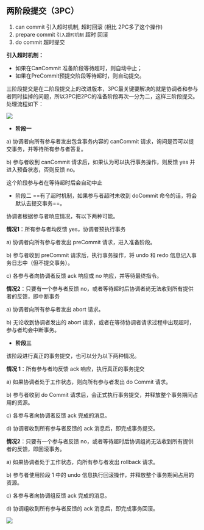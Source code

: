 ## 两阶段提交（3PC）

1. can commit 引入超时机制, 超时回滚 (相比 2PC多了这个操作)
2. prepare commit  `引入超时机制` 超时 回滚
3. do commit 超时提交



**引入超时机制：**

- 如果在CanCommit 准备阶段等待超时，则自动中止；
- 如果在PreCommit预提交阶段等待超时，则自动提交。



三阶段提交是在二阶段提交上的改进版本，3PC最关键要解决的就是协调者和参与者同时挂掉的问题，所以3PC把2PC的准备阶段再次一分为二，这样三阶段提交。处理流程如下：

![](https://ae01.alicdn.com/kf/Hf321e50d091b489ebb4efb70d19156ffR.png)

- **阶段一**

a) 协调者向所有参与者发出包含事务内容的 canCommit 请求，询问是否可以提交事务，并等待所有参与者答复。

b) 参与者收到 canCommit 请求后，如果认为可以执行事务操作，则反馈 yes 并进入预备状态，否则反馈 no。

这个阶段参与者在等待超时后会自动中止



- 阶段二  ==有了超时机制，如果参与者超时未收到 doCommit 命令的话，将会默认去提交事务==。

协调者根据参与者响应情况，有以下两种可能。

**情况1**：所有参与者均反馈 yes，协调者预执行事务

a) 协调者向所有参与者发出 preCommit 请求，进入准备阶段。

b) 参与者收到 preCommit 请求后，执行事务操作，将 undo 和 redo 信息记入事务日志中（但不提交事务）。

c) 各参与者向协调者反馈 ack 响应或 no 响应，并等待最终指令。



**情况2**：只要有一个参与者反馈 no，或者等待超时后协调者尚无法收到所有提供者的反馈，即中断事务

a) 协调者向所有参与者发出 abort 请求。

b) 无论收到协调者发出的 abort 请求，或者在等待协调者请求过程中出现超时，参与者均会中断事务。



- **阶段三**

该阶段进行真正的事务提交，也可以分为以下两种情况。

**情况 1**：所有参与者均反馈 ack 响应，执行真正的事务提交

a) 如果协调者处于工作状态，则向所有参与者发出 do Commit 请求。

b) 参与者收到 do Commit 请求后，会正式执行事务提交，并释放整个事务期间占用的资源。

c) 各参与者向协调者反馈 ack 完成的消息。

d) 协调者收到所有参与者反馈的 ack 消息后，即完成事务提交。



**情况2**：只要有一个参与者反馈 no，或者等待超时后协调组尚无法收到所有提供者的反馈，即回滚事务。

a) 如果协调者处于工作状态，向所有参与者发出 rollback 请求。

b) 参与者使用阶段 1 中的 undo 信息执行回滚操作，并释放整个事务期间占用的资源。

c) 各参与者向协调组反馈 ack 完成的消息。

d) 协调组收到所有参与者反馈的 ack 消息后，即完成事务回滚。









![](https://youpaiyun.zongqilive.cn/image/20210124110245.png)



